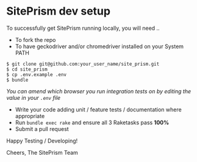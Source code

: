 # SitePrism dev setup

To successfully get SitePrism running locally, you will need ..

- To fork the repo
- To have geckodriver and/or chromedriver installed on your System PATH

```
$ git clone git@github.com:your_user_name/site_prism.git
$ cd site_prism
$ cp .env.example .env
$ bundle
```

_You can amend which browser you run integration tests on by editing the value in your `.env` file_

- Write your code adding unit / feature tests / documentation where appropriate
- Run `bundle exec rake` and ensure all 3 Raketasks pass **100%**
- Submit a pull request

Happy Testing / Developing!

Cheers,
The SitePrism Team

